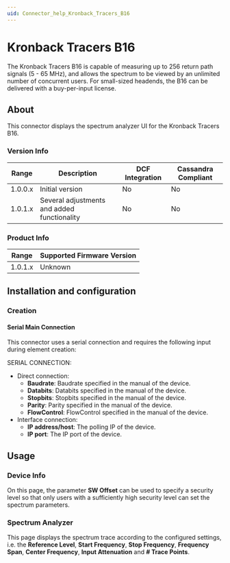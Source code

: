 ```yaml
---
uid: Connector_help_Kronback_Tracers_B16
---
```


# Kronback Tracers B16

The Kronback Tracers B16 is capable of measuring up to 256 return path signals (5 - 65 MHz), and allows the spectrum to be viewed by an unlimited number of concurrent users. For small-sized headends, the B16 can be delivered with a buy-per-input license.

## About

This connector displays the spectrum analyzer UI for the Kronback Tracers B16.

### Version Info

| **Range** | **Description**                             | **DCF Integration** | **Cassandra Compliant** |
|------------------|---------------------------------------------|---------------------|-------------------------|
| 1.0.0.x          | Initial version                             | No                  | No                      |
| 1.0.1.x          | Several adjustments and added functionality | No                  | No                      |

### Product Info

| Range | Supported Firmware Version |
|------------------|-----------------------------|
| 1.0.1.x          | Unknown                     |

## Installation and configuration

### Creation

#### Serial Main Connection

This connector uses a serial connection and requires the following input during element creation:

SERIAL CONNECTION:

- Direct connection:
  - **Baudrate**: Baudrate specified in the manual of the device.
  - **Databits**: Databits specified in the manual of the device.
  - **Stopbits**: Stopbits specified in the manual of the device.
  - **Parity**: Parity specified in the manual of the device.
  - **FlowControl**: FlowControl specified in the manual of the device.
- Interface connection:
  - **IP address/host**: The polling IP of the device.
  - **IP port**: The IP port of the device.

## Usage

### Device Info

On this page, the parameter **SW Offset** can be used to specify a security level so that only users with a sufficiently high security level can set the spectrum parameters.

### Spectrum Analyzer

This page displays the spectrum trace according to the configured settings, i.e. the **Reference Level**, **Start Frequency**, **Stop Frequency**, **Frequency Span**, **Center Frequency**, **Input Attenuation** and **\# Trace Points**.
